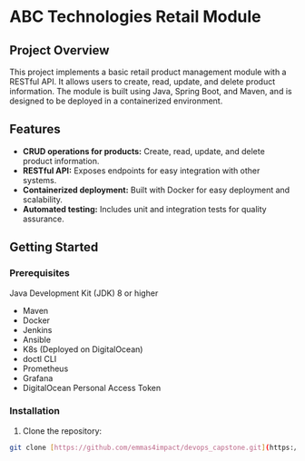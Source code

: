 # ABC Technologies Retail Module

## Project Overview

This project implements a basic retail product management module with a RESTful API. It allows users to create, read, update, and delete product information. The module is built using Java, Spring Boot, and Maven, and is designed to be deployed in a containerized environment.

## Features

* **CRUD operations for products:** Create, read, update, and delete product information.
* **RESTful API:** Exposes endpoints for easy integration with other systems.
* **Containerized deployment:** Built with Docker for easy deployment and scalability.
* **Automated testing:** Includes unit and integration tests for quality assurance.

## Getting Started

### Prerequisites

Java Development Kit (JDK) 8 or higher
* Maven
* Docker
* Jenkins
* Ansible 
* K8s (Deployed on DigitalOcean)
* doctl CLI
* Prometheus
* Grafana
* DigitalOcean Personal Access Token
### Installation

1. Clone the repository:

```bash
git clone [https://github.com/emmas4impact/devops_capstone.git](https://github.com/emmas4impact/devops_capstone.git)